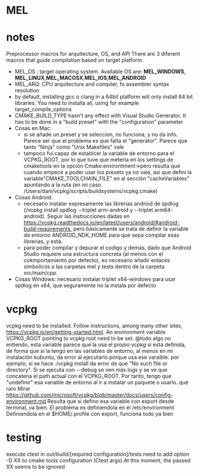 # MEL


# notes
Preprocessor macros for arquitecture, OS, and API
There are 3 diferent macros that guide compilation based on target platform.
- MEL_OS : target operating system. Available OS are: **MEL_WINDOWS**, **MEL_LINUX**,**MEL_MACOSX**,**MEL_IOS**,**MEL_ANDROID**
- MEL_ARQ: CPU arquitecture and compiler, fo assembler syntax resolution
- by default, installing gcc o clang in a 64bit platform will only install 64 bit libraries. You need to installa all, using for example target_compile_options
- CMAKE_BUILD_TYPE hasn't any effect with Visual Studio Generator. It has to be done in a "build preset" with the "configuration" parameter
- Cosas en Mac:
    - si se añade un preset y se seleccion, no funciona, y no da info. Parece ser que el problema es que falta el "generator". Parece que tanto "Ninja" como "Unix Makefiles" vale
    - tampoco fui capaz de establcer la variable de entorno para el VCPKG_ROOT, por lo que tuve que meterla en los settings de cmaketools en la opción Cmake:environtment->pero resulta que cuando empecé a poder usar los presets ya no vale, así que definí la variable"CMAKE_TOOLCHAIN_FILE" en al sección "cacheVariables" apuntando a la ruta (en mi caso /Users/dani/vcpkg/scripts/buildsystems/vcpkg.cmake)
 - Cosas Android:
    - necesario instalar expresamente las librerias android de spdlog (/vcpkg install spdlog --triplet arm-android y --triplet arm64-android) .Seguir las instrucciones dadas en https://vcpkg.readthedocs.io/en/latest/users/android/#android-build-requirements, pero básicamente se trata de definir la variable de entorno ANDROID_NDK_HOME para que sepa compilar esas librerias, y está.
    - para poder compilar y depurar el codigo y demás, dado que Android Studio requiere una estructura concreta (al menos con el cokmportamiento por defecto), es necesario añadir enlaces simbolicos a las carpetas mel y tests dentro de la carpeta src/main/cpp. 
 - Cosas Windows: necesario instalar triplet x64-windows para usar spdlog en x64, que seguramente no la instala por defecto
# vcpkg
 vcpkg need to be installed. Follow instructions, among many other sites, https://vcpkg.io/en/getting-started.html. An environment variable VCPKG_ROOT pointing to vcpkg root
 need to be set. @todo algo no entiendo, esta variable parece que la usa el propio vcpkg si está definida, de forma que si la tengo en las variables de entorno, al menos en mi instalación kubuntu, da error al ejecutarlo porque usa ese varaible. por ejemplo, si se hace ./vcpkg install <lo que sea> da error de que "No such file or directory". Si se ejecuta con --debug se ven más logs y se ve que concatena el path actual con el VCPKG_ROOT.
 Por tanto, tengo que "undefinir" esa variable de entorno al ir a instalar un paquete o usarlo..qué raro
 Mirar https://github.com/microsoft/vcpkg/blob/master/docs/users/config-environment.md
 Resulta que si defino esa variable con export desde terminal, va bien. El problema es definiendola en el /etc/environment
 Definiendola en el $HOME/.profile con export, funciona todo ya bien
 # testing
 execute ctest in out/build/[required configuration]/tests
 need to add option -D XX to cmake tools configuration (Ctest args).At this moment, the passed XX seems to be ignored
 

